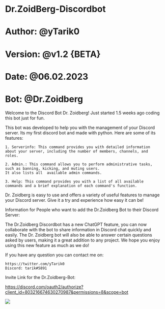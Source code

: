 # Dr.ZoidBerg-Discordbot
# Author:  @yTarik0
# Version: @v1.2 {BETA}
# Date:    @06.02.2023
# Bot:     @Dr.Zoidberg


Welcome to the Discord Bot Dr. Zoidberg!
Just started 1.5 weeks ago coding this bot just for fun.

  This bot was developed to help you with the management of your Discord server. 
  Its my first discord bot and made with python. Here are some of its features:

    1. Serverinfo: This command provides you with detailed information about your server, including the number of members, channels, and roles.

    2. Admin.: This command allows you to perform administrative tasks, such as banning, kicking, and muting users.
    It also lists all  available admin commands.

    3. Help: This command provides you with a list of all available commands and a brief explanation of each command's function.

  Dr. Zoidberg is easy to use and offers a variety of useful features to manage your Discord server. Give it a try and experience how easy it can be!
 
Information for People who want to add the Dr.Zoidberg Bot to their Discord Server:
  
   The Dr.Zoidberg Discordbot has a new ChatGPT feature, you can now collaborate with the bot to share information in Discord chat quickly and easily. The    Dr. Zoidberg bot will also be able to answer certain questions asked by users, making it a great addition to any project. We hope you enjoy using this      new feature as much as we do!
  
  If you have any question you can contact me on:
  
    https://twitter.com/yTarik0
    Discord: tarik#5891


Invite Link for the Dr.Zoidberg-Bot:

  https://discord.com/oauth2/authorize?client_id=803216674630270987&permissions=8&scope=bot
  
  ![](https://komarev.com/ghpvc/?username=yTarik0&color=green)
